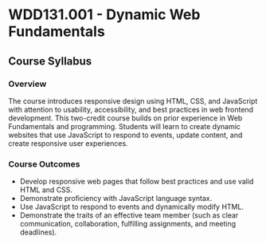 # WDD131.001 - Dynamic Web Fundamentals
## Course Syllabus

### Overview
The course introduces responsive design using HTML, CSS, and JavaScript with attention to usability, accessibility, and best practices in web frontend development. This two-credit course builds on prior experience in Web Fundamentals and programming. Students will learn to create dynamic websites that use JavaScript to respond to events, update content, and create responsive user experiences. 
### Course Outcomes
- Develop responsive web pages that follow best practices and use valid HTML and CSS.
- Demonstrate proficiency with JavaScript language syntax.
- Use JavaScript to respond to events and dynamically modify HTML.
- Demonstrate the traits of an effective team member (such as clear communication, collaboration, fulfilling assignments, and meeting deadlines).
